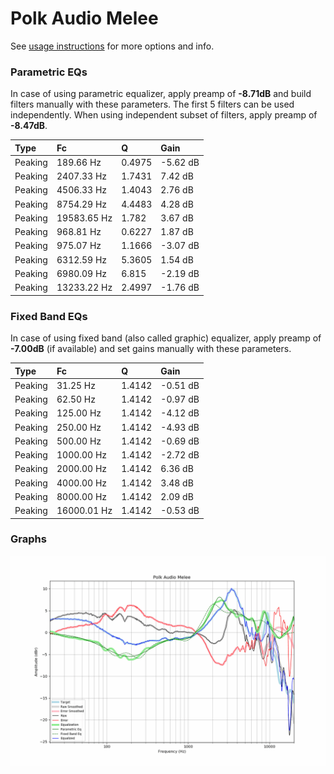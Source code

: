 # Polk Audio Melee
See [usage instructions](https://github.com/jaakkopasanen/AutoEq#usage) for more options and info.

### Parametric EQs
In case of using parametric equalizer, apply preamp of **-8.71dB** and build filters manually
with these parameters. The first 5 filters can be used independently.
When using independent subset of filters, apply preamp of **-8.47dB**.

| Type    | Fc          |      Q | Gain     |
|:--------|:------------|:-------|:---------|
| Peaking | 189.66 Hz   | 0.4975 | -5.62 dB |
| Peaking | 2407.33 Hz  | 1.7431 | 7.42 dB  |
| Peaking | 4506.33 Hz  | 1.4043 | 2.76 dB  |
| Peaking | 8754.29 Hz  | 4.4483 | 4.28 dB  |
| Peaking | 19583.65 Hz | 1.782  | 3.67 dB  |
| Peaking | 968.81 Hz   | 0.6227 | 1.87 dB  |
| Peaking | 975.07 Hz   | 1.1666 | -3.07 dB |
| Peaking | 6312.59 Hz  | 5.3605 | 1.54 dB  |
| Peaking | 6980.09 Hz  | 6.815  | -2.19 dB |
| Peaking | 13233.22 Hz | 2.4997 | -1.76 dB |

### Fixed Band EQs
In case of using fixed band (also called graphic) equalizer, apply preamp of **-7.00dB**
(if available) and set gains manually with these parameters.

| Type    | Fc          |      Q | Gain     |
|:--------|:------------|:-------|:---------|
| Peaking | 31.25 Hz    | 1.4142 | -0.51 dB |
| Peaking | 62.50 Hz    | 1.4142 | -0.97 dB |
| Peaking | 125.00 Hz   | 1.4142 | -4.12 dB |
| Peaking | 250.00 Hz   | 1.4142 | -4.93 dB |
| Peaking | 500.00 Hz   | 1.4142 | -0.69 dB |
| Peaking | 1000.00 Hz  | 1.4142 | -2.72 dB |
| Peaking | 2000.00 Hz  | 1.4142 | 6.36 dB  |
| Peaking | 4000.00 Hz  | 1.4142 | 3.48 dB  |
| Peaking | 8000.00 Hz  | 1.4142 | 2.09 dB  |
| Peaking | 16000.01 Hz | 1.4142 | -0.53 dB |

### Graphs
![](./Polk%20Audio%20Melee.png)